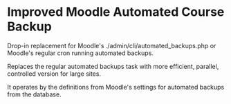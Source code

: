 # Improved Moodle Automated Course Backup

Drop-in replacement for Moodle's ./admin/cli/automated_backups.php or Moodle's regular cron running automated backups.

Replaces the regular automated backups task with more efficient, parallel, controlled version for large sites.

It operates by the definitions from Moodle's settings for automated backups from the database.
